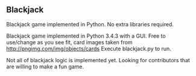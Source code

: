 ## Blackjack





Blackjack game implemented in Python. No extra libraries required. 


Blackjack game implemented in Python 3.4.3 with a GUI. 
Free to use/change as you see fit, card images taken from http://pngimg.com/img/objects/cards
Execute blackjack.py to run. 




Not all of blackjack logic is implemented yet. Looking for contributors that are willing to make a fun game.
